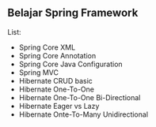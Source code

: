 ## Belajar Spring Framework

List:

* Spring Core XML
* Spring Core Annotation
* Spring Core Java Configuration
* Spring MVC
* Hibernate CRUD basic
* Hibernate One-To-One
* Hibernate One-To-One Bi-Directional
* Hibernate Eager vs Lazy
* Hibernate Onte-To-Many Unidirectional
